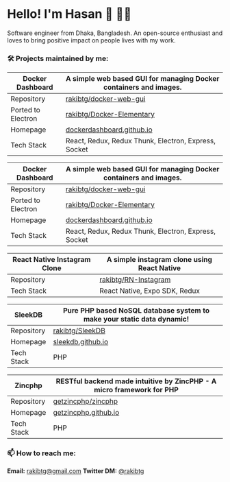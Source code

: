 # Hello! I'm Hasan 👋 👨‍💻

Software engineer from Dhaka, Bangladesh. An open-source enthusiast and loves to bring positive impact on people lives with my work.

### 🛠  Projects maintained by me:

<table>
    <thead>
        <tr width="200">
            <th>Docker Dashboard</th>
            <th>A simple web based GUI for managing Docker containers and images.</th>
        </tr>
    </thead>
    <tbody>
        <tr>
            <td>Repository</td>
            <td><a href="https://github.com/rakibtg/docker-web-gui">rakibtg/docker-web-gui</a></td>
        </tr>
        <tr>
            <td>Ported to Electron</td>
            <td><a href="https://github.com/rakibtg/Docker-Elementary">rakibtg/Docker-Elementary</a></td>
        </tr>
        <tr>
            <td>Homepage</td>
            <td><a href="https://dockerdashboard.github.io" rel="nofollow">dockerdashboard.github.io</a></td>
        </tr>
        <tr>
            <td>Tech Stack</td>
            <td>React, Redux, Redux Thunk, Electron, Express, Socket</td>
        </tr>
    </tbody>
</table>

| Docker Dashboard | A simple web based GUI for managing Docker containers and images. |
|--- | --- |
| Repository | [rakibtg/docker-web-gui](https://github.com/rakibtg/docker-web-gui) |
| Ported to Electron | [rakibtg/Docker-Elementary](https://github.com/rakibtg/Docker-Elementary) |
| Homepage | [dockerdashboard.github.io](https://dockerdashboard.github.io) |
| Tech Stack | React, Redux, Redux Thunk, Electron, Express, Socket |

| React Native Instagram Clone | A simple instagram clone using React Native |
| --- | --- |
| Repository | [rakibtg/RN-Instagram](https://github.com/rakibtg/RN-Instagram) |
| Tech Stack | React Native, Expo SDK, Redux |

| SleekDB | Pure PHP based NoSQL database system to make your static data dynamic! |
| --- | --- |
| Repository | [rakibtg/SleekDB](https://github.com/rakibtg/SleekDB) |
| Homepage | [sleekdb.github.io](https://sleekdb.github.io/) |
| Tech Stack | PHP |

| Zincphp | RESTful backend made intuitive by ZincPHP - A micro framework for PHP |
| --- | --- |
| Repository | [getzincphp/zincphp](https://github.com/getzincphp/zincphp) |
| Homepage | [getzincphp.github.io](https://getzincphp.github.io/) |
| Tech Stack | PHP |


    
### 📫  How to reach me: 
**Email:** rakibtg@gmail.com
**Twitter DM:** [@rakibtg](https://twitter.com/rakibtg)
